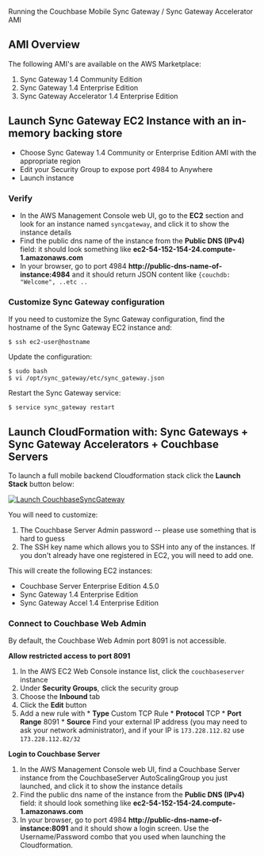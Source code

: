 
Running the Couchbase Mobile Sync Gateway / Sync Gateway Accelerator AMI

## AMI Overview

The following AMI's are available on the AWS Marketplace:

1. Sync Gateway 1.4 Community Edition
1. Sync Gateway 1.4 Enterprise Edition
1. Sync Gateway Accelerator 1.4 Enterprise Edition

## Launch Sync Gateway EC2 Instance with an in-memory backing store

* Choose Sync Gateway 1.4 Community or Enterprise Edition AMI with the appropriate region
* Edit your Security Group to expose port 4984 to Anywhere
* Launch instance

### Verify

* In the AWS Management Console web UI, go to the **EC2** section and look for an instance named `syncgateway`, and click it to show the instance details
* Find the public dns name of the instance from the **Public DNS (IPv4)** field: it should look something like **ec2-54-152-154-24.compute-1.amazonaws.com**
* In your browser, go to port 4984 **http://public-dns-name-of-instance:4984** and it should return JSON content like `{couchdb: "Welcome", ..etc ..`

### Customize Sync Gateway configuration

If you need to customize the Sync Gateway configuration, find the hostname of the Sync Gateway EC2 instance and:

```
$ ssh ec2-user@hostname
```

Update the configuration:

```
$ sudo bash
$ vi /opt/sync_gateway/etc/sync_gateway.json
```

Restart the Sync Gateway service:

```
$ service sync_gateway restart
```

## Launch CloudFormation with: Sync Gateways + Sync Gateway Accelerators + Couchbase Servers

To launch a full mobile backend Cloudformation stack click the **Launch Stack** button below:

[![Launch CouchbaseSyncGateway](https://s3.amazonaws.com/cloudformation-examples/cloudformation-launch-stack.png)](https://console.aws.amazon.com/cloudformation/home?region=us-east-1#/stacks/new?stackName=CouchbaseSyncGateway&templateURL=http://cbmobile-cloudformation-templates.s3.amazonaws.com/SyncGateway1.4.0/generated_cloudformation_template.json)

You will need to customize:

1. The Couchbase Server Admin password -- please use something that is hard to guess
1. The SSH key name which allows you to SSH into any of the instances.  If you don't already have one registered in EC2, you will need to add one.

This will create the following EC2 instances:

- Couchbase Server Enterprise Edition 4.5.0
- Sync Gateway 1.4 Enterprise Edition
- Sync Gateway Accel 1.4 Enterprise Edition


### Connect to Couchbase Web Admin

By default, the Couchbase Web Admin port 8091 is not accessible.

**Allow restricted access to port 8091**

1. In the AWS EC2 Web Console instance list, click the `couchbaseserver` instance
1. Under **Security Groups**, click the security group
1. Choose the **Inbound** tab
1. Click the **Edit** button
1. Add a new rule with
       * **Type** Custom TCP Rule
       * **Protocol** TCP
       * **Port Range** 8091
       * **Source** Find your external IP address (you may need to ask your network administrator), and if your IP is `173.228.112.82` use `173.228.112.82/32`

**Login to Couchbase Server**

1. In the AWS Management Console web UI, find a Couchbase Server instance from the CouchbaseServer AutoScalingGroup you just launched, and click it to show the instance details
1. Find the public dns name of the instance from the **Public DNS (IPv4)** field: it should look something like **ec2-54-152-154-24.compute-1.amazonaws.com**
1. In your browser, go to port 4984 **http://public-dns-name-of-instance:8091** and it should show a login screen.  Use the Username/Password combo that you used when launching the Cloudformation.


